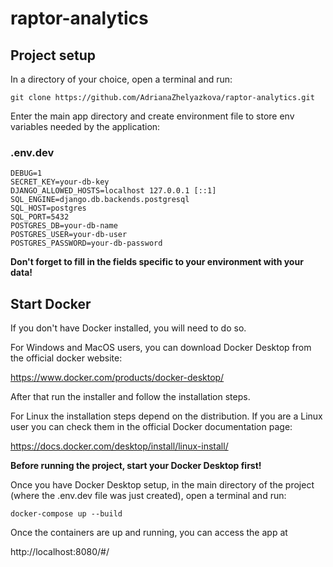 # raptor-analytics
## Project setup
In a directory of your choice, open a terminal and run: 
```
git clone https://github.com/AdrianaZhelyazkova/raptor-analytics.git
```

Enter the main app directory and create environment file to store env variables needed by the application:
### .env.dev 
```
DEBUG=1
SECRET_KEY=your-db-key
DJANGO_ALLOWED_HOSTS=localhost 127.0.0.1 [::1]
SQL_ENGINE=django.db.backends.postgresql
SQL_HOST=postgres
SQL_PORT=5432
POSTGRES_DB=your-db-name
POSTGRES_USER=your-db-user
POSTGRES_PASSWORD=your-db-password
```
**Don't forget to fill in the fields specific to your environment with your data!**
## Start Docker
If you don't have Docker installed, you will need to do so. 

For Windows and MacOS users, you can download Docker Desktop from the official docker website:

https://www.docker.com/products/docker-desktop/

After that run the installer and follow the installation steps.

For Linux the installation steps depend on the distribution. If you are a Linux user you can check them in the official Docker documentation page: 

https://docs.docker.com/desktop/install/linux-install/
 

**Before running the project, start your Docker Desktop first!** 

Once you have Docker Desktop setup, in the main directory of the project (where the .env.dev file was just created), open a terminal and run: 
```
docker-compose up --build
```

Once the containers are up and running, you can access the app at 

http://localhost:8080/#/

